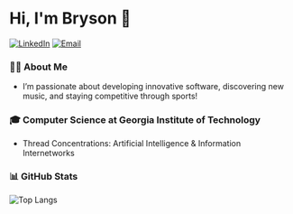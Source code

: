 # Hi, I'm Bryson 👋

[![LinkedIn](https://img.shields.io/badge/LinkedIn-0077B5?style=for-the-badge&logo=linkedin&logoColor=white)](https://www.linkedin.com/in/brysonbien)
[![Email](https://img.shields.io/badge/Email-D14836?style=for-the-badge&logo=gmail&logoColor=white)](mailto:brysonbien@gatech.edu)

### 👨‍💻 About Me
* I’m passionate about developing innovative software, discovering new music, and staying competitive through sports!

### 🎓 Computer Science at Georgia Institute of Technology
* Thread Concentrations: Artificial Intelligence & Information Internetworks

### 📊 GitHub Stats
![Top Langs](https://github-readme-stats.vercel.app/api/top-langs/?username=brysonbien&layout=compact&theme=radical)
